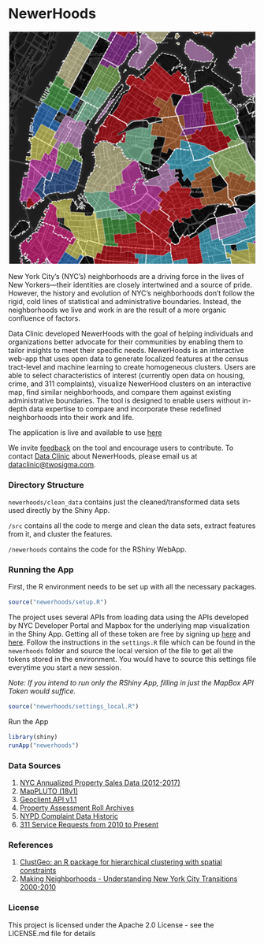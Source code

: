 # NewerHoods

<p align="center">
  <img src="newerhoods/images/NewerHoods.png" width="500"/>
</p>

New York City’s (NYC’s) neighborhoods are a driving force in the lives of New Yorkers—their identities are closely intertwined and a source of pride. However, the history and evolution of NYC’s neighborhoods don’t follow the rigid, cold lines of statistical and administrative boundaries. Instead, the neighborhoods we live and work in are the result of a more organic confluence of factors.

Data Clinic developed NewerHoods with the goal of helping individuals and organizations better advocate for their communities by enabling them to tailor insights to meet their specific needs. NewerHoods is an interactive web-app that uses open data to generate localized features at the census tract-level and machine learning to create homogeneous clusters. Users are able to select characteristics of interest (currently open data on housing, crime, and 311 complaints), visualize NewerHood clusters on an interactive map, find similar neighborhoods, and compare them against existing administrative boundaries.  The tool is designed to enable users without in-depth data expertise to compare and incorporate these redefined neighborhoods into their work and life.

The application is live and available to use [here](https://data-clinic.shinyapps.io/newerhoods/)

We invite [feedback](https://airtable.com/shr2sLGHHIiLY6BUC) on the tool and encourage users to contribute. To contact [Data Clinic](https://www.twosigma.com/about/data-clinic/) about NewerHoods, please email us at dataclinic@twosigma.com.

### Directory Structure

`newerhoods/clean_data` contains just the cleaned/transformed data sets used directly by the Shiny App. 

`/src` contains all the code to merge and clean the data sets, extract features from it, and cluster the features. 

`/newerhoods` contains the code for the RShiny WebApp.


### Running the App

First, the R environment needs to be set up with all the necessary packages.

```r
source("newerhoods/setup.R")
```

The project uses several APIs from loading data using the APIs developed by NYC Developer Portal and Mapbox for the underlying map visualization in the Shiny App. Getting all of these token are free by signing up [here](https://developer.cityofnewyork.us/) and [here](https://www.mapbox.com/). Follow the instructions in the `settings.R` file which can be found in the `newerhoods` folder and source the local version of the file to get all the tokens stored in the environment. You would have to source this settings file everytime you start a new session.

*Note: If you intend to run only the RShiny App, filling in just the MapBox API Token would suffice.*

```r
source("newerhoods/settings_local.R")
```

Run the App
```r
library(shiny)
runApp("newerhoods")
```

### Data Sources

1. [NYC Annualized Property Sales Data (2012-2017)](https://www1.nyc.gov/site/finance/taxes/property-annualized-sales-update.page)
2. [MapPLUTO (18v1)](https://www1.nyc.gov/site/planning/data-maps/open-data/dwn-pluto-mappluto.page)
3. [Geoclient API v1.1](https://developer.cityofnewyork.us/api/geoclient-api)
4. [Property Assessment Roll Archives](https://www1.nyc.gov/site/finance/taxes/property-assessment-roll-archives.page)
5. [NYPD Complaint Data Historic](https://data.cityofnewyork.us/Public-Safety/NYPD-Complaint-Data-Historic/qgea-i56i)
6. [311 Service Requests from 2010 to Present](https://data.cityofnewyork.us/Social-Services/311-Service-Requests-from-2010-to-Present/erm2-nwe9)

### References

1. [ClustGeo: an R package for hierarchical clustering with spatial constraints](https://arxiv.org/abs/1707.03897) 
2. [Making Neighborhoods - Understanding New York City Transitions 2000-2010](http://chpcny.org/assets/MakingNeighborhoodsPaper.pdf)

### License
This project is licensed under the Apache 2.0 License - see the LICENSE.md file for details

